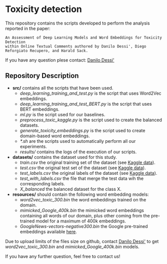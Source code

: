 # Toxicity detection

This repository contains the scripts developed to perform the analysis reported in the paper: 

```
An Assessment of Deep Learning Models and Word Embeddings for Toxicity Detection 
within Online Textual Comments authored by Danilo Dessi', Diego Reforgiato Recupero, and Harald Sack.
``` 

If you have any question plese contact: [Danilo Dessi'](mailto:danilo.dessi@kit.edu)


## Repository Description

- **src/** contains all the scripts that have been used.
	- *deep_learning_training_and_test.py* is the script that uses Word2Vec embeddings.
	- *deep_learning_training_and_test_BERT.py* is the script that uses BERT embeddings.
	- *ml.py* is the script used for our baselines.
	- *preprocess_toxic_kaggle.py* is the script used to create the balanced datasets.
	- *generate_toxicity_embeddings.py* is the script used to create domain-based word embeddings.
	- *\*.sh* are the scripts used to automatically perform all our experiments.  
	- *results/* contains the logs of the execution of our scripts.
- **datasets/** contains the dataset used for this study.
	- *train.csv* the original training set of the dataset (see [Kaggle data](https://www.kaggle.com/c/jigsaw-toxic-comment-classification-challenge/data)).
	- *test.csv* the original test set of the dataset (see [Kaggle data](https://www.kaggle.com/c/jigsaw-toxic-comment-classification-challenge/data)).
	- *test_labels.csv* the original labels of the dataset (see [Kaggle data](https://www.kaggle.com/c/jigsaw-toxic-comment-classification-challenge/data)).
	- *test_with_labels.csv* the file that merge the test data wih the corresponding labels.
	- *X_balanced* the balanced dataset for the class X.
- **resources/** should contain the following word embedding models:
	- *word2vec_toxic_300.bin* the word embeddings trained on the domain.
	- *mimicked_Google_400k.bin* the mimicked word embeddings containing all words of our domain, plus other coming from the pre-trained model for a maximum of 400k embeddings.
	- *GoogleNews-vectors-negative300.bin* the Google pre-trained embeddings available [here](https://drive.google.com/file/d/0B7XkCwpI5KDYNlNUTTlSS21pQmM/edit?usp=sharing).

Due to upload limits of the files size on github, contact [Danilo Dessi'](mailto:danilo.dessi@kit.edu) to get *word2vec_toxic_300.bin* and *mimicked_Google_400k.bin* models.

If you have any further question, feel free to contact us!

